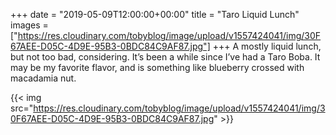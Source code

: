 +++
date = "2019-05-09T12:00:00+00:00"
title = "Taro Liquid Lunch"
images = ["https://res.cloudinary.com/tobyblog/image/upload/v1557424041/img/30F67AEE-D05C-4D9E-95B3-0BDC84C9AF87.jpg"]
+++
A mostly liquid lunch, but not too bad, considering. It’s been a while since I’ve had a Taro Boba. It may be my favorite flavor, and is something like blueberry crossed with macadamia nut. 

{{< img src="https://res.cloudinary.com/tobyblog/image/upload/v1557424041/img/30F67AEE-D05C-4D9E-95B3-0BDC84C9AF87.jpg" >}}

